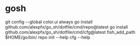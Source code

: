 # gosh

git config --global color.ui always
go install github.com/alexpfx/go_sh/dotfile/cmd/repo@latest
go install github.com/alexpfx/go_sh/dotfile/cmd/cfg@latest
fish_add_path $HOME/go/bin/
repo init --help
cfg --help
